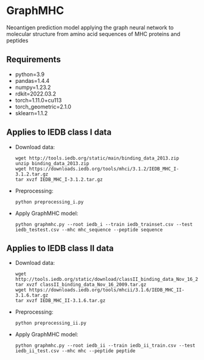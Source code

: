 # GraphMHC
Neoantigen prediction model applying the graph neural network to molecular structure from amino acid sequences of MHC proteins and peptides

## Requirements
* python=3.9
* pandas=1.4.4
* numpy=1.23.2
* rdkit=2022.03.2
* torch=1.11.0+cu113
* torch_geometric=2.1.0
* sklearn=1.1.2

## Applies to IEDB class I data
* Download data:
  ```
  wget http://tools.iedb.org/static/main/binding_data_2013.zip
  unzip binding_data_2013.zip
  wget https://downloads.iedb.org/tools/mhci/3.1.2/IEDB_MHC_I-3.1.2.tar.gz
  tar xvzf IEDB_MHC_I-3.1.2.tar.gz
  ```
* Preprocessing:
  ```
  python preprocessing_i.py
  ```
* Apply GraphMHC model:
  ```
  python graphmhc.py --root iedb_i --train iedb_trainset.csv --test iedb_testest.csv --mhc mhc_sequence --peptide sequence
  ```

## Applies to IEDB class II data
* Download data:
  ```
  wget http://tools.iedb.org/static/download/classII_binding_data_Nov_16_2009.tar.gz
  tar xvzf classII_binding_data_Nov_16_2009.tar.gz
  wget https://downloads.iedb.org/tools/mhcii/3.1.6/IEDB_MHC_II-3.1.6.tar.gz
  tar xvzf IEDB_MHC_II-3.1.6.tar.gz
  ``` 
* Preprocessing:
  ```
  python preprocessing_ii.py
  ```
* Apply GraphMHC model:
  ```
  python graphmhc.py --root iedb_ii --train iedb_ii_train.csv --test iedb_ii_test.csv --mhc mhc --peptide peptide
  ```
